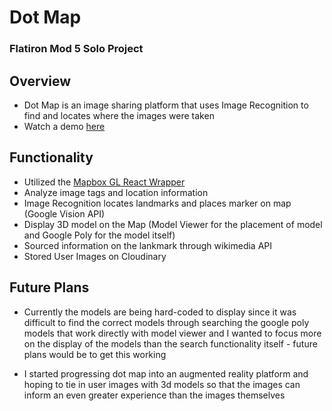 # Dot Map

### Flatiron Mod 5 Solo Project

## Overview 
- Dot Map is an image sharing platform that uses Image Recognition to find and 
locates where the images were taken
- Watch a demo [here](https://vimeo.com/458211076)

## Functionality 
- Utilized the [Mapbox GL React Wrapper](https://github.com/visgl/react-map-gl)
- Analyze image tags and location information 
- Image Recognition locates landmarks and places marker on map (Google Vision API)
- Display 3D model on the Map (Model Viewer for the placement of model and Google Poly for the model itself)
- Sourced information on the lankmark through wikimedia API 
- Stored User Images on Cloudinary 

## Future Plans 
- Currently the models are being hard-coded to display since it was difficult to find the correct models through searching the google poly models that work directly with model viewer and I wanted to focus more on the display of the models than the search functionality itself - future plans would be to get this working

- I started progressing dot map into an augmented reality platform and hoping to tie in user images with 3d models so that the images can inform an even greater experience than the images themselves

